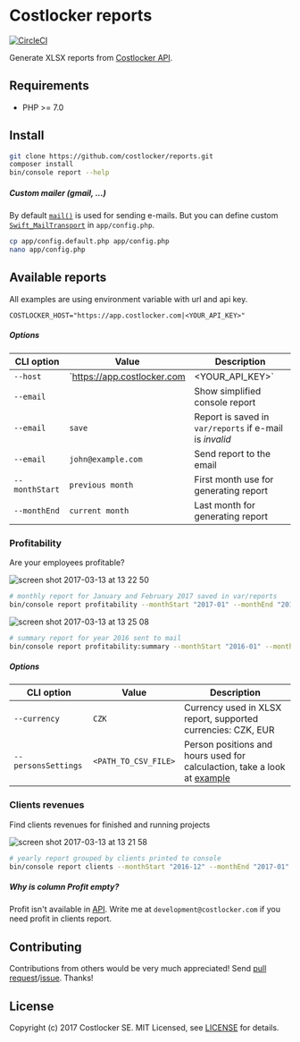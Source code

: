 
# Costlocker reports

[![CircleCI](https://circleci.com/gh/costlocker/reports/tree/master.svg?style=svg&circle-token=6a72d2fe098452b9b7113b830c035045e58e65d7)](https://circleci.com/gh/costlocker/reports/tree/master)

Generate XLSX reports from [Costlocker API](http://docs.costlocker.apiary.io/).

## Requirements

- PHP >= 7.0

## Install

```bash
git clone https://github.com/costlocker/reports.git
composer install
bin/console report --help
```

##### Custom mailer (gmail, ...)

By default [`mail()`](http://swiftmailer.org/docs/sending.html#using-the-mail-transport)
is used for sending e-mails. But you can define custom 
[`Swift_MailTransport`](http://swiftmailer.org/docs/sending.html#) in `app/config.php`.

```bash
cp app/config.default.php app/config.php
nano app/config.php
```

## Available reports

All examples are using environment variable with url and api key.

```
COSTLOCKER_HOST="https://app.costlocker.com|<YOUR_API_KEY>"
```

##### Options

| CLI option | Value | Description |
| ---------- | ------------- | ----------- |
| `--host` | `https://app.costlocker.com|<YOUR_API_KEY>` | Costlocker API url and API key of your organization |
| `--email` | | Show simplified console report |
| `--email` | `save` | Report is saved in `var/reports` if e-mail is _invalid_ |
| `--email` | `john@example.com` | Send report to the email |
| `--monthStart` | `previous month` | First month use for generating report |
| `--monthEnd` | `current month` | Last month for generating report |

### Profitability

Are your employees profitable? 

![screen shot 2017-03-13 at 13 22 50](https://cloud.githubusercontent.com/assets/7994022/23854122/36654c14-07f0-11e7-9f1e-be320344f5e0.png)

```bash
# monthly report for January and February 2017 saved in var/reports
bin/console report profitability --monthStart "2017-01" --monthEnd "2017-03" --host $COSTLOCKER_HOST --email "save"
```

![screen shot 2017-03-13 at 13 25 08](https://cloud.githubusercontent.com/assets/7994022/23854171/807855a8-07f0-11e7-98b1-32ec70ca4d02.png)

```bash
# summary report for year 2016 sent to mail
bin/console report profitability:summary --monthStart "2016-01" --monthEnd "2016-12" --host $COSTLOCKER_HOST --personsSettings tests/fixtures/persons.csv --email "john@example.com"
```

##### Options

| CLI option | Value | Description |
| ---------- | ------- | ----------- |
| `--currency` | `CZK` | Currency used in XLSX report, supported currencies: CZK, EUR |
| `--personsSettings` | `<PATH_TO_CSV_FILE>` | Person positions and hours used for calculaction, take a look at [example](/tests/fixtures/persons.csv) |

### Clients revenues

Find clients revenues for finished and running projects

![screen shot 2017-03-13 at 13 21 58](https://cloud.githubusercontent.com/assets/7994022/23854087/0ebe01e2-07f0-11e7-9bd2-be12c9ee9ec8.png)

```bash
# yearly report grouped by clients printed to console
bin/console report clients --monthStart "2016-12" --monthEnd "2017-01" --host $COSTLOCKER_HOST
```
##### Why is column _Profit_ empty?

Profit isn't available in [API](http://docs.costlocker.apiary.io/#reference/0/projects).
Write me at `development@costlocker.com` if you need profit in clients report.

## Contributing

Contributions from others would be very much appreciated! Send 
[pull request](https://github.com/costlocker/reports/pulls)/[issue](https://github.com/costlocker/reports/issues). Thanks!

## License

Copyright (c) 2017 Costlocker SE. MIT Licensed,
see [LICENSE](/LICENSE) for details.
